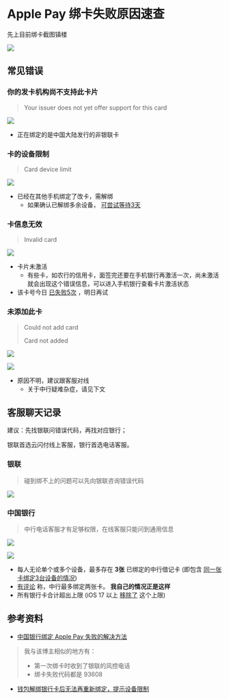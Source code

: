 # Apple Pay 绑卡失败原因速查

先上目前绑卡截图镇楼

![](img/apple-wallet.jpg)

## 常见错误

### 你的发卡机构尚不支持此卡片

> Your issuer does not yet offer support for this card

![](img/err-not-support.jpg)

* 正在绑定的是中国大陆发行的非银联卡

### 卡的设备限制

> Card device limit

![](img/err-limit.jpg)

* 已经在其他手机绑定了改卡，需解绑
  * 如果确认已解绑多余设备， [可尝试等待3天](https://discussionschinese.apple.com/thread/253116288?answerId=255886195322#255886195322)

### 卡信息无效

> Invalid card

![](img/err-invalid.jpg)

* 卡片未激活
  * 有些卡，如农行的信用卡，面签完还要在手机银行再激活一次，尚未激活就会出现这个错误信息，可以进入手机银行查看卡片激活状态 
* 该卡号今日 [已失败5次](https://www.jimmytian.com/archives/solve-apple-pay-cant-add-boc-card.html#0x03-%E5%86%8D%E6%AC%A1%E6%89%93%E7%94%B5%E8%AF%9D%E5%88%B0%E9%93%B6%E8%81%94) ，明日再试

### 未添加此卡

> Could not add card
> 
> Card not added

![](img/err-could-not-add.jpg)

![](img/err-not-added.jpg)

* 原因不明，建议跟客服对线
  * 关于中行疑难杂症，请见下文

## 客服聊天记录

建议：先找银联问错误代码，再找对应银行；

银联首选云闪付线上客服，银行首选电话客服。

### 银联

> 碰到绑不上的问题可以先向银联咨询错误代码

![](img/chat-up-agent.jpg)

### 中国银行

> 中行电话客服才有足够权限，在线客服只能问到通用信息

![](img/chat-boc-bot.jpg)

![](img/chat-boc-agent.jpg)

* 每人无论单个或多个设备，最多存在 **3张** 已绑定的中行借记卡 (即包含 [同一张卡绑定3台设备的情况](https://www.jimmytian.com/archives/solve-apple-pay-cant-add-boc-card.html#comment-201))
* [有评论](https://www.jimmytian.com/archives/solve-apple-pay-cant-add-boc-card.html#comment-212) 称，中行最多绑定两张卡。 **我自己的情况正是这样**
* 所有银行卡合计超出上限 (iOS 17 以上 [移除了](https://t.me/DocOfCard/2019) 这个上限)

## 参考资料

* [中国银行绑定 Apple Pay 失败的解决方法](https://www.jimmytian.com/archives/solve-apple-pay-cant-add-boc-card.html)

> 我与该博主相似的地方有：
> * 第一次绑卡时收到了银联的风控电话
> * 绑卡失败代码都是 93608

* [钱包解绑银行卡后无法再重新绑定，提示设备限制](https://discussionschinese.apple.com/thread/253116288)
